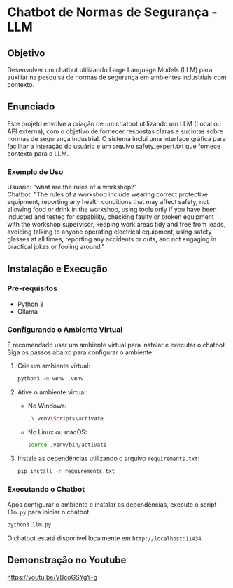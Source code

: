 # Chatbot de Normas de Segurança - LLM

## Objetivo
Desenvolver um chatbot utilizando Large Language Models (LLM) para auxiliar na pesquisa de normas de segurança em ambientes industriais com contexto.

## Enunciado
Este projeto envolve a criação de um chatbot utilizando um LLM (Local ou API externa), com o objetivo de fornecer respostas claras e sucintas sobre normas de segurança industrial. O sistema inclui uma interface gráfica para facilitar a interação do usuário e um arquivo safety_expert.txt que fornece contexto para o LLM.

### Exemplo de Uso
Usuário: "what are the rules of a workshop?"<br/>
Chatbot: "The rules of a workshop include wearing correct protective equipment, reporting any health conditions that may affect safety, not allowing food or drink in the workshop, using tools only if you have been inducted and tested for capability, checking faulty or broken equipment with the workshop supervisor, keeping work areas tidy and free from leads, avoiding talking to anyone operating electrical equipment, using safety glasses at all times, reporting any accidents or cuts, and not engaging in practical jokes or fooling around."

## Instalação e Execução

### Pré-requisitos
- Python 3
- Ollama

### Configurando o Ambiente Virtual

É recomendado usar um ambiente virtual para instalar e executar o chatbot. Siga os passos abaixo para configurar o ambiente:

1. Crie um ambiente virtual:
    ```bash
    python3 -m venv .venv
    ```

2. Ative o ambiente virtual:

    - No Windows:
        ```bash
        .\.venv\Scripts\activate
        ```
    - No Linux ou macOS:
        ```bash
        source .venv/bin/activate
        ```

3. Instale as dependências utilizando o arquivo `requirements.txt`:
    ```bash
    pip install -r requirements.txt
    ```

### Executando o Chatbot

Após configurar o ambiente e instalar as dependências, execute o script `llm.py` para iniciar o chatbot:

```bash
python3 llm.py
```

O chatbot estará disponível localmente em `http://localhost:11434`.

## Demonstração no Youtube
https://youtu.be/VBcoGSYgY-g
